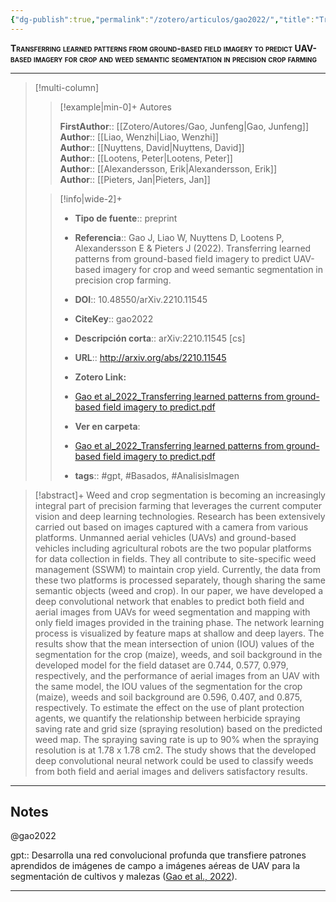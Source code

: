 ```yaml
---
{"dg-publish":true,"permalink":"/zotero/articulos/gao2022/","title":"Transferring learned patterns from ground-based field imagery to predict UAV-based imagery for crop and weed semantic segmentation in precision crop farming","tags":["#zotero"]}
---
```



<span style="font-variant:small-caps; font-weight: bold;">Transferring learned patterns from ground-based field imagery to predict UAV-based imagery for crop and weed semantic segmentation in precision crop farming</span>

---


> [!multi-column]
>
>> [!example|min-0]+ Autores
>> 
>> **FirstAuthor**:: [[Zotero/Autores/Gao, Junfeng\|Gao, Junfeng]]  
>> **Author**:: [[Liao, Wenzhi\|Liao, Wenzhi]]  
>> **Author**:: [[Nuyttens, David\|Nuyttens, David]]  
>> **Author**:: [[Lootens, Peter\|Lootens, Peter]]  
>> **Author**:: [[Alexandersson, Erik\|Alexandersson, Erik]]  
>> **Author**:: [[Pieters, Jan\|Pieters, Jan]]  
 >
>
>> [!info|wide-2]+
>>
>> - **Tipo de fuente**:: preprint
>> - **Referencia**:: Gao J, Liao W, Nuyttens D, Lootens P, Alexandersson E & Pieters J (2022). Transferring learned patterns from ground-based field imagery to predict UAV-based imagery for crop and weed semantic segmentation in precision crop farming.
>> - **DOI**:: 10.48550/arXiv.2210.11545
>> - **CiteKey**:: gao2022
>> - **Descripción corta**:: arXiv:2210.11545 [cs]
>> - **URL**:: http://arxiv.org/abs/2210.11545
>> - **Zotero Link:** 
>> - [Gao et al_2022_Transferring learned patterns from ground-based field imagery to predict.pdf](zotero://select/library/items/SRRTBP8A)
>>
>> - **Ver en carpeta**: 
>> - [Gao et al_2022_Transferring learned patterns from ground-based field imagery to predict.pdf](file://J:\OneDrive\Articulos\Gao%20et%20al_2022_Transferring%20learned%20patterns%20from%20ground-based%20field%20imagery%20to%20predict.pdf)
>> - **tags**:: #gpt, #Basados, #AnalisisImagen



> [!abstract]+ 
>Weed and crop segmentation is becoming an increasingly integral part of precision farming that leverages the current computer vision and deep learning technologies. Research has been extensively carried out based on images captured with a camera from various platforms. Unmanned aerial vehicles (UAVs) and ground-based vehicles including agricultural robots are the two popular platforms for data collection in fields. They all contribute to site-specific weed management (SSWM) to maintain crop yield. Currently, the data from these two platforms is processed separately, though sharing the same semantic objects (weed and crop). In our paper, we have developed a deep convolutional network that enables to predict both field and aerial images from UAVs for weed segmentation and mapping with only field images provided in the training phase. The network learning process is visualized by feature maps at shallow and deep layers. The results show that the mean intersection of union (IOU) values of the segmentation for the crop (maize), weeds, and soil background in the developed model for the field dataset are 0.744, 0.577, 0.979, respectively, and the performance of aerial images from an UAV with the same model, the IOU values of the segmentation for the crop (maize), weeds and soil background are 0.596, 0.407, and 0.875, respectively. To estimate the effect on the use of plant protection agents, we quantify the relationship between herbicide spraying saving rate and grid size (spraying resolution) based on the predicted weed map. The spraying saving rate is up to 90% when the spraying resolution is at 1.78 x 1.78 cm2. The study shows that the developed deep convolutional neural network could be used to classify weeds from both field and aerial images and delivers satisfactory results.


--- 

## Notes

@gao2022

gpt:: Desarrolla una red convolucional profunda que transfiere patrones aprendidos de imágenes de campo a imágenes aéreas de UAV para la segmentación de cultivos y malezas ([Gao et al., 2022](zotero://select/library/items/TIQ4CET7)).






---








